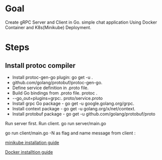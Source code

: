 # Goal
Create gRPC Server and Client in Go. simple chat application Using Docker Container and K8s(Minikube) Deployment.

# Steps

## Install protoc compiler

* Install protoc-gen-go plugin: go get -u .          
*  github.com/golang/protobuf/protoc-gen-go.
* Define service definition in .proto file.
* Build Go bindings from .proto file. protoc .
*  --go_out=plugins=grpc:. proto/service.proto
* Install grpc Go package - go get -u google.golang.org/grpc.
* Install context package - go get -u golang.org/x/net/context.
* Install protobuf package - go get -u github.com/golang/protobuf/proto

Run server first.
Run client.
go run server/main.go

go run client/main.go -N as flag and name
message from client :

[minikube installation guide](https://kubernetes.io/docs/tasks/tools/install-minikube/)


[Docker installtion guide](https://docs.docker.com/docker-for-windows/install/)